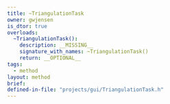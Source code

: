 ```yaml
---
title: ~TriangulationTask
owner: gwjensen
is_dtor: true
overloads:
  ~TriangulationTask():
    description: __MISSING__
    signature_with_names: ~TriangulationTask()
    return: __OPTIONAL__
tags:
  - method
layout: method
brief:
defined-in-file: "projects/gui/TriangulationTask.h"
---
```

